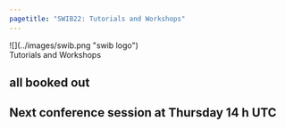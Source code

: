```yaml
---
pagetitle: "SWIB22: Tutorials and Workshops"
---
```



<div id="top">
<div class="column left">![](../images/swib.png "swib logo")</div>
<div class="column middle">Tutorials and Workshops</div>
<div id="countdown" class="column right"></div>
</div>

<div id="prog">
<div></div>

    



## all booked out

<b></b>



## Next conference session at Thursday 14 h UTC

<b></b>



</div>


